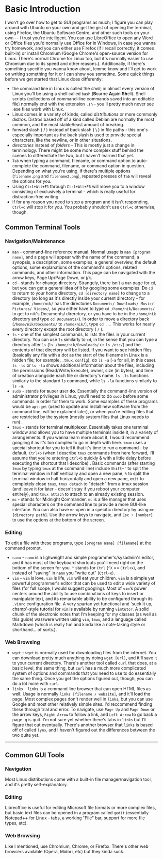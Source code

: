 # Basic Introduction
I won't go over how to get to GUI programs as much; I figure you can play around with Ubuntu on your own and get the gist of opening the terminal, using Firefox, the Ubuntu Software Centre, and other such tools on your own -- I trust you're intelligent. You can use LibreOffice to open any Word or Office files you'd normally use Office for in Windows, in case you wanna try homework, and you can either use Firefox (if I recall correctly, it comes built-in) or install Chromium (Google Chrome's open-source version for Linux. There's normal Chrome for Linux too, but it's normally easier to use Chromium due to its speed and other reasons.). 
Additionally, if there's something specific you wanna know about, lemme know and I'll get to work on writing something for it or I can show you sometime.
Some quick things before we get started that Linux does differently:
* the command line in Linux is called the *shell*; in almost every version of Linux you'll be using a shell called `bash` (**B**ourne **A**gain **Sh**ell). Shell scripts (collections of command-line commands saved into an editable file) normally end with the extension `.sh` - you'll pretty much never see .exe files work with Linux.
* Linux comes in a variety of kinds, called *distributions* or more commonly *distros*. Distros based off of a kind called Debian are normally the most common, and the most stable/least amount of breaking.
* forward slash ( / ) instead of back slash ( \ ) in file paths - this one's especially important as the back slash is used to provide special characters, like the newline, or in other situations.
* *directories* instead of *folders* - This is mostly just a change in terminology. There might be some more complex stuff behind the scenes to differentiate the two, but I haven't learned that yet.
* `Tab` when typing a command, filename, or command option to auto-complete the command, filename, or command option in question. Depending on what you're using, if there's multiple options (`filename.png` and `filename2.png`), repeated presses of `Tab` will reveal the options for you. 
* Using `Ctrl+Alt+F1` through `Ctrl+Alt+F6` will move you to a window consisting of exclusively a terminal - which is really useful for distraction-free writing
* If for any reason you need to stop a program and it isn't responding, `Ctrl+c` will stop it for you. You probably shouldn't use `Ctrl+c` otherwise, though.

## Common Terminal Tools
### Navigation/Maintenance
* `man` - command-line reference manual. Normal usage is `man [program name]`, and a page will appear with the name of the command, a synopsis, a description, some examples, a general overview, the default options, some explanations of the command's options, related commands, and other information. This page can be navigated with the arrow keys, Page Up/Page Down, or j/k.
* `cd` - stands for **c**hange **d**irectory. Strangely, there isn't a `man` page for `cd`, but you can get a general idea of it by googling some examples. Do `cd` to return to your home directory, `cd [directory name]` to change to a directory (so long as it's directly inside your current directory - for example, `/home/nik/` has the directories `Documents/ Downloads/ Music/ Pictures/ Videos/`, so you either have to type `cd /home/nik/Documents/` to get to nik's Documents/ direrctory, or you have to be in the `/home/nik` directory and type `cd Documents/`). 
In order to move a directory back (`/home/nik/Documents/` to `/home/nik/`), type `cd ..`. This works for nearly every directory except the root directory ( `/` ).
* `ls` - one of the simplest commands, ls lists the files in your current directory. You can use `ls` similarly to `cd`, in the sense that you can type a directory after `ls` (`ls /home/nik/Downloads/` or `ls /etc/`) and the contents of that directory will be listed. If you want to see hidden files (basically any file with a dot as the start of the filename in Linux is a hidden file; for example, `.tmux.config`), do `ls -a` (`-a` for all, in this case). 
`ls -ls` or `ls -la` shows additional information about the files, including the permissions (Read/Write/Execute), owner, size (in bytes), and time of creation alongside each file or directory's name. `ls -ls` functions similarly to the standard `ls` command, while `ls -la` functions similarly to `ls -a`.
* `sudo` - stands for **s**uper **u**ser **do**. Essentially the command-line version of administrator privileges in Linux, you'll need to do `sudo` before some commands in order for them to work. Some examples of these programs would be `apt-get` (used to update and install new software from the command line, will be explained later), or when you're editing files that are restricted by the system (mostly system files that Linux needs to run).
* `tmux` - stands for **t**erminal **mu**ltiple**x**er. Essentially takes one terminal window and allows you to have multiple terminals inside it, in a variety of arrangements. If you wanna learn more about it, I would recommend googling it as it's too complex to go in depth with here. 
`tmux` uses a special shortcut for you to tell it that it's time to run a command - by default, `Ctrl+b` (when I describe `tmux` commands from here forward, I'll assume that you're entering `Ctrl+b` quickly & with a little delay before executing the shortcut that I describe) . 
Basic commands (after starting `tmux` by typing `tmux` at the command line) include `Shift+'` to split the terminal window in half vertically and open a new pane, `%` to split the terminal window in half horizontally and open a new pane, `exit` to completely close `tmux`, `tmux detach` to "detach" from a tmux session (and leave it for later - doesn't stay if you reboot your computer entirely), and `tmux attach` to attach to an already existing session.
* `mc` - stands for **M**idnight **C**ommander. `mc` is a file manager that uses special characters on the command line to provide a more GUI-like interface. You can also have `mc` open in a specific directory by using `mc [directory path]`.
Use the arrow keys to navigate, and `Esc + [number]` to use the options at the bottom of the screen.

### Editing
To edit a file with these programs, type `[program name] [filename]` at the command prompt.
* `nano` - `nano` is a lighweight and simple programmer's/sysadmin's editor, and it has most of the keyboard shortcuts you'll need right on the bottom of the screen for you. `^` stands for `Ctrl` (`^X` == `Ctrl+x`), and instead of "saving" in `nano` you "write out" (`Ctrl+o`).
* `vim` - `vim` is love, `vim` is life, `vim` will eat your children. `vim` is a simple yet powerful programmer's editor that can be used to edit a wide variety of files (for full scope, I would suggest googling). Most of `vim`'s power centers around the ability to use combinations of keys to insert or manipulate text, and its remarkable ability to be configured through its `.vimrc` configuration file.
A very spartan yet functional and 'suck it up, champ'-style tutorial for `vim` is available by running `vimtutor`.
A solid chunk of the electronic notes that I'm keeping for my classes (as well as this guide) was/were written using `vim`, `tmux`, and a language called Markdown (which is really fun and kinda like a note-taking style or shorthand... of sorts.).

### Web Browsing
* `wget` - `wget` is normally used for downloading files from the internet. You can download pretty much anything by doing `wget [url]`, and it'll save it to your current directory.
There's another tool called `curl` that does, at a basic level, the same thing, but `curl` has a much more complicated system of options and commands that you need to use to do essentially the same thing. Once you get the options figured out, though, you can do a lot more with `curl`.
* `links` - `links` is a command line browser that can open HTML files as well. Usage is normally `links [filename / website]`, and it'll load the page. Most complex pages don't render well in `links`, but you can use Google and most other relatively simple sites. I'd reccommend finding these through trial and error. 
To navigate, use `Page Up` and `Page Down` or the arrow keys, `Right Arrow` to follow a link, and `Left Arrow` to go back a page. `q` is quit.  I'm not sure yet whether there's tabs in `links` but I'll figure that out eventually. 
There's another browser that `links` is based off of called `lynx`, and I haven't figured out the differences between the two quite yet.

---
## Common GUI Tools
### Navigation
Most Linux distributions come with a built-in file manager/navigation tool, and it's pretty self-explanatory.

### Editing 
Libreoffice is useful for editing Microsoft file formats or more complex files, but basic text files can be opened in a program called `gedit` (essentially Notepad++ for Linux - tabs, a working "File" bar, support for more file types, etc).

### Web Browsing
Like I mentioned, use Chromium, Chrome, or Firefox. There's other web browsers available (Opera, Midori, etc) but they kinda suck.
